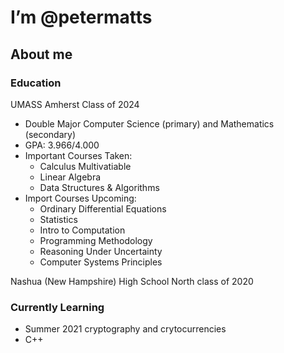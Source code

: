 # I’m @petermatts

## About me

### Education
UMASS Amherst Class of 2024
  - Double Major Computer Science (primary) and Mathematics (secondary)
  - GPA: 3.966/4.000
  - Important Courses Taken: 
    - Calculus Multivatiable
    - Linear Algebra
    - Data Structures & Algorithms
  - Import Courses Upcoming:
    - Ordinary Differential Equations
    - Statistics
    - Intro to Computation
    - Programming Methodology
    - Reasoning Under Uncertainty
    - Computer Systems Principles
  
Nashua (New Hampshire) High School North class of 2020


### Currently Learning
- Summer 2021 cryptography and crytocurrencies
- C++


